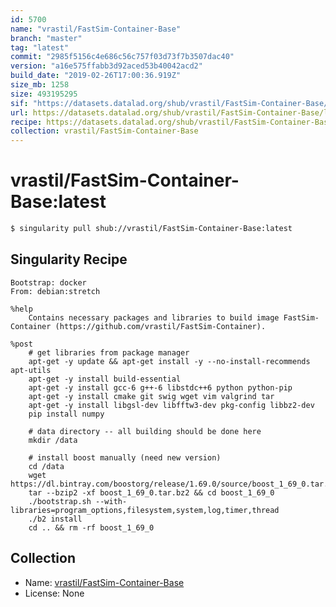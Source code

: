 ```yaml
---
id: 5700
name: "vrastil/FastSim-Container-Base"
branch: "master"
tag: "latest"
commit: "2985f5156c4e686c56c757f03d73f7b3507dac40"
version: "a16e575ffabb3d92aced53b40042acd2"
build_date: "2019-02-26T17:00:36.919Z"
size_mb: 1258
size: 493195295
sif: "https://datasets.datalad.org/shub/vrastil/FastSim-Container-Base/latest/2019-02-26-2985f515-a16e575f/a16e575ffabb3d92aced53b40042acd2.simg"
url: https://datasets.datalad.org/shub/vrastil/FastSim-Container-Base/latest/2019-02-26-2985f515-a16e575f/
recipe: https://datasets.datalad.org/shub/vrastil/FastSim-Container-Base/latest/2019-02-26-2985f515-a16e575f/Singularity
collection: vrastil/FastSim-Container-Base
---
```


# vrastil/FastSim-Container-Base:latest

```bash
$ singularity pull shub://vrastil/FastSim-Container-Base:latest
```

## Singularity Recipe

```singularity
Bootstrap: docker
From: debian:stretch

%help
    Contains necessary packages and libraries to build image FastSim-Container (https://github.com/vrastil/FastSim-Container).

%post
    # get libraries from package manager
    apt-get -y update && apt-get install -y --no-install-recommends apt-utils
    apt-get -y install build-essential
    apt-get -y install gcc-6 g++-6 libstdc++6 python python-pip
    apt-get -y install cmake git swig wget vim valgrind tar
    apt-get -y install libgsl-dev libfftw3-dev pkg-config libbz2-dev
    pip install numpy

    # data directory -- all building should be done here
    mkdir /data

    # install boost manually (need new version)
    cd /data
    wget https://dl.bintray.com/boostorg/release/1.69.0/source/boost_1_69_0.tar.bz2
    tar --bzip2 -xf boost_1_69_0.tar.bz2 && cd boost_1_69_0
    ./bootstrap.sh --with-libraries=program_options,filesystem,system,log,timer,thread
    ./b2 install
    cd .. && rm -rf boost_1_69_0
```

## Collection

 - Name: [vrastil/FastSim-Container-Base](https://github.com/vrastil/FastSim-Container-Base)
 - License: None

